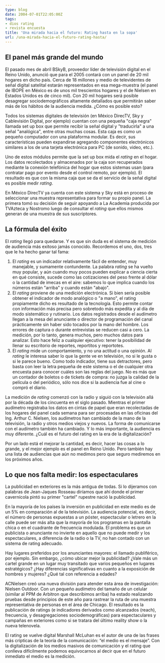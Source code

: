 ```yaml
---
type: blog
date: 2004-07-01T22:05:00Z
tags:
- dios rating
- revista encuesta
title: 'Una mirada hacia el futuro: Rating hasta en la sopa'
url: /una-mirada-hacia-el-futuro-rating-hasta/
---
```


## El panel más grande del mundo

El pasado mes de abril BSkyB, proveedor líder de televisión digital en el Reino Unido, anunció que para el 2005 contará con un panel de 20 mil hogares en dicho país. Cerca de 18 millones y medio de televidentes de señal digital satelital estarán representados en esa mega-muestra (el panel de IBOPE en México es de unos mil trescientos hogares y el de Nielsen en Estados Unidos es de cinco mil). Con 20 mil hogares será posible desagregar sociodemográficos altamente detallados que permitirán saber más de los hábitos de la audiencia medida. ¿Cómo es posible esto?

Todos los sistemas digitales de televisión (en México DirecTV, Sky y Cablevisión Digital, por ejemplo) cuentan con una pequeña "caja negra" llamada set up box que permite recibir la señal digital y "traducirla" a una señal "analógica", entre otras muchas cosas. Esta caja es como un pequeño computador con una plataforma modular. Es decir, sus características pueden expandirse agregando componentes electrónicos similares a los de una tarjeta electrónica para PC (de sonido, video, etc.).

Uno de estos módulos permite que la set up box mida el <i>rating</i> en el hogar. Los datos recolectados y almacenados por la caja son recuperados mediante la conexión telefónica del hogar que estos sistemas usan (para contratar pago por evento desde el control remoto, por ejemplo). El resultado es que con la misma caja que se da el servicio de la señal digital es posible medir <i>rating</i>.

En México DirecTV ya cuenta con este sistema y Sky está en proceso de seleccionar una muestra representativa para formar su propio panel. La primera tomó su decisión de seguir apoyando a La Academia producida por TVAzteca y Nostromo luego de consultar el <i>rating</i> que ellos mismos generan de una muestra de sus suscriptores.

## La fórmula del éxito

El <i>rating</i> llegó para quedarse. Y es que sin duda es el sistema de medición de audiencia más exitoso jamás conocido. Recordemos el uno, dos, tres que le ha hecho ganar tal fama:

1. El <i>rating</i> es un indicador relativamente fácil de entender, muy manejable, y sumamente contundente. La palabra <i>rating</i> se ha vuelto muy popular, y aún cuando muy pocos pueden explicar a ciencia cierta en qué consiste, sucede como las cotizaciones del peso frente al dólar o la cantidad de imecas en el aire: sabemos lo que implica cuando los números están "arriba" y cuando están "abajo".
2. El <i>rating</i> proviene de una medición electrónica. Si bien sería posible obtener el indicador de modo analógico o "a mano", el rating propiamente dicho es resultado de la tecnología. Esto permite contar con información más precisa pero sobretodo más expedita y al día de modo sistemático y rutinario. Los datos registrados desde el audímetro llegan a la mesa del anunciante o director de programación del canal prácticamente sin haber sido tocados por la mano del hombre. Los errores de captura o durante entrevistas se reducen casi a cero. La medición, por lo tanto, genera muchos, pero muchos datos para analizar. Esto hace feliz a cualquier ejecutivo: tener la posibilidad de llenar su escritorio de reportes, reportitos y reportotes.
3. El <i>rating</i> mide un comportamiento, y no una actitud o una opinión. Al <i>rating</i> le interesa saber lo que la gente ve en televisión, no si le gusta o si le parece bueno. Como todo indicador, tiene sus detractores, pero basta con leer la letra pequeña de este sistema o el de cualquier otra encuesta para conocer cuáles son las reglas del juego. No es más que un contador de boletos o de tickets de compra: no juzga la calidad de la película o del periódico, sólo nos dice si la audiencia fue al cine o compró el diario.

La medición de <i>rating</i> comenzó con la radio y siguió con la televisión allá por la década de los cincuenta en el siglo pasado.  Mientras el primer audímetro registraba los datos en cintas de  papel que eran recolectadas de los hogares del panel cada semana para ser procesadas en las oficinas del Ing. Arthur C. Nielsen, los audímetros han cambiado de la mano de la televisión, la radio y otros medios viejos y nuevos. La forma de comunicarse con el audímetro también ha cambiado. Y lo más importante, la audiencia es muy diferente. ¿Cuál es el futuro del rating en la era de la digitalización?

Por un lado está el mejorar la cantidad, es decir, hacer las cosas a lo grande, y el mejor ejemplo es el panel en Reino Unido. Pero también hay una lista de audiencias que aún no medimos pero que seguro mediremos en los próximos años.

## Lo que nos falta medir: los espectaculares

La publicidad en exteriores es la más antigua de todas. Si lo dijeramos con palabras de Jean-Jaques Rosseau diríamos que ahí donde el primer cavernícola pintó su primer "cartel" rupestre nació la publicidad.

En la mayoría de los países la inversión en publicidad en este medio es de un 5% en comparación al de la televisión.  La audiencia potencial, es decir, el número de personas expuestas a un póster, espectacular o letrero en la calle puede ser más alta que la mayoría de los programas en la pantalla chica o en el cuadrante de frecuencia modulada.  El problema es que un publicista o anunciante no invierte en aquello que no puede medir y los espectaculares, a diferencia de la radio o la TV, no han contado con un sistema de rating adecuado.

Hay lugares preferidos por los anunciantes mayores: el llamado publiférico, por ejemplo. Sin embargo, ¿cómo ubicar mejor la publicidad? ¿Vale más un cartel grande en un lugar muy transitado que varios pequeños en lugares estratégicos? ¿Hay diferencias significativas en cuanto a la exposición de hombres y mujeres? ¿Qué tal con referencia a edades?

ACNielsen creó una nueva división para atender esta área de investigación: Nielsen Outdoor. Con un pequeño audímetro del tamaño de un celular (similar al PPM de Arbitron que describimos arriba) ha estado realizando pruebas desde principios de este año para rastrear la ruta de una muestra representativa de personas en el área de Chicago. El resultado es la publicación de ratings (e indicadores derivados como alcanzados (reach), frecuencia, y desagregaciones sociodemográficas) para espectaculares y campañas en exteriores como si se tratara del último reality show o la nueva telenovela.

El rating se vuelve digital Marshall McLuhan es el autor de una de las frases más crípticas de la teoría de la comunicación: “el medio es el mensaje”. Con la digitalización de los medios masivos de comunicación y el rating que conlleva difícilmente podemos equivocarnos al decir que en el futuro inmediato el medio es la medición.
